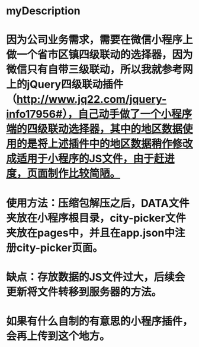 # myDescription
# 因为公司业务需求，需要在微信小程序上做一个省市区镇四级联动的选择器，因为微信只有自带三级联动，所以我就参考网上的jQuery四级联动插件（http://www.jq22.com/jquery-info17956#），自己动手做了一个小程序端的四级联动选择器，其中的地区数据使用的是将上述插件中的地区数据稍作修改成适用于小程序的JS文件，由于赶进度，页面制作比较简陋。
# 使用方法：压缩包解压之后，DATA文件夹放在小程序根目录，city-picker文件夹放在pages中，并且在app.json中注册city-picker页面。
# 缺点：存放数据的JS文件过大，后续会更新将文件转移到服务器的方法。
# 如果有什么自制的有意思的小程序插件，会再上传到这个地方。
